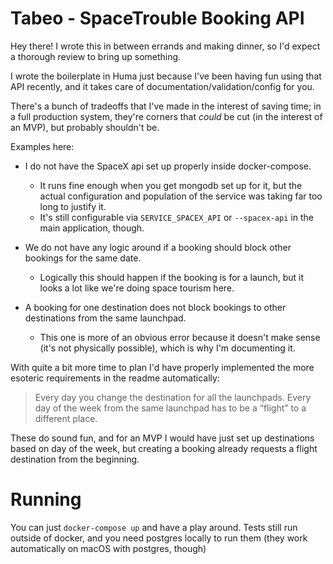 # Tabeo - SpaceTrouble Booking API

Hey there! I wrote this in between errands and making dinner, so I'd expect a thorough review to bring up something.

I wrote the boilerplate in Huma just because I've been having fun using that API recently, and it takes care of documentation/validation/config for you.

There's a bunch of tradeoffs that I've made in the interest of saving time; in a full production system,
they're corners that _could_ be cut (in the interest of an MVP), but probably shouldn't be.

Examples here:

- I do not have the SpaceX api set up properly inside docker-compose.
  - It runs fine enough when you get mongodb set up for it, but the actual configuration and population of the service was taking far too long to justify it.
  - It's still configurable via `SERVICE_SPACEX_API` or `--spacex-api` in the main application, though.

- We do not have any logic around if a booking should block other bookings for the same date.
  - Logically this should happen if the booking is for a launch, but it looks a lot like we're doing space tourism here.

- A booking for one destination does not block bookings to other destinations from the same launchpad.
  - This one is more of an obvious error because it doesn't make sense (it's not physically possible), which is why I'm documenting it.

With quite a bit more time to plan I'd have properly implemented the more esoteric requirements in the readme automatically:

> Every day you change the destination for all the launchpads.
> Every day of the week from the same launchpad has to be a “flight” to a different place.

These do sound fun, and for an MVP I would have just set up destinations based on day of the week, but creating a booking already requests a flight destination from the beginning.

# Running

You can just `docker-compose up` and have a play around.
Tests still run outside of docker, and you need postgres locally to run them (they work automatically on macOS with postgres, though)